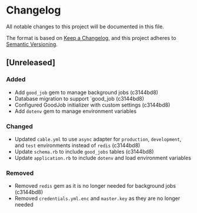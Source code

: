 # Changelog

All notable changes to this project will be documented in this file.

The format is based on [Keep a Changelog](https://keepachangelog.com/en/1.0.0/),
and this project adheres to [Semantic Versioning](https://semver.org/spec/v2.0.0.html).

## [Unreleased]

### Added
- Add `good_job` gem to manage background jobs (c3144bd8)
- Database migration to support `good_job (c3144bd8)
- Configured GoodJob initializer with custom settings (c3144bd8)
- Add `dotenv` gem to manage environment variables

### Changed
- Updated `cable.yml` to use `async` adapter for `production`, `development`, and `test` environments instead of `redis` (c3144bd8)
- Update `schema.rb` to include `good_jobs` tables (c3144bd8)
- Update `application.rb` to include `dotenv` and load environment variables

### Removed
- Removed `redis` gem as it is no longer needed for background jobs (c3144bd8)
- Removed `credentials.yml.enc` and `master.key` as they are no longer needed